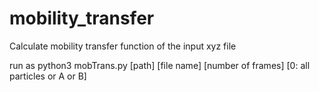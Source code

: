 # mobility_transfer

Calculate mobility transfer function of the input xyz file


run as python3 mobTrans.py [path] [file name] [number of frames] [0: all particles or A or B]

